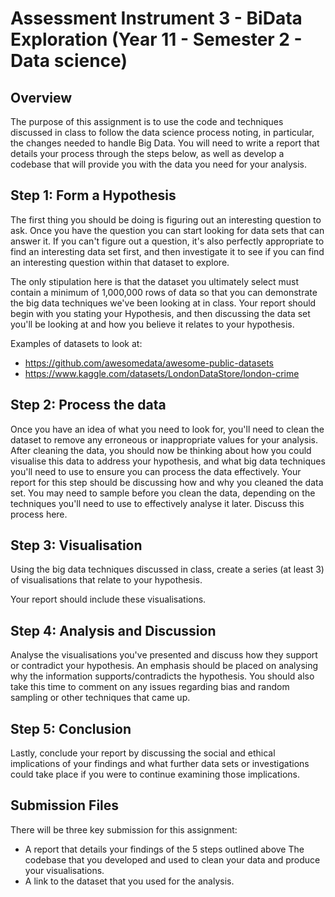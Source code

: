 # Assessment Instrument 3 - BiData Exploration (Year 11 - Semester 2 - Data science)

## Overview

The purpose of this assignment is to use the code and techniques discussed in class to follow the data science process noting, in particular, the changes needed to handle Big Data. You will need to write a report that details your process through the steps below, as well as develop a codebase that will provide you with the data you need for your analysis.

## Step 1: Form a Hypothesis

The first thing you should be doing is figuring out an interesting question to ask. Once you have the question you can start looking for data sets that can answer it. If you can't figure out a question, it's also perfectly appropriate to find an interesting data set first, and then investigate it to see if you can find an interesting question within that dataset to explore.

The only stipulation here is that the dataset you ultimately select must contain a minimum of 1,000,000 rows of data so that you can demonstrate the big data techniques we've been looking at in class.
Your report should begin with you stating your Hypothesis, and then discussing the data set you'll be looking at and how you believe it relates to your hypothesis.

Examples of datasets to look at:

* <https://github.com/awesomedata/awesome-public-datasets>
* <https://www.kaggle.com/datasets/LondonDataStore/london-crime>

## Step 2: Process the data

Once you have an idea of what you need to look for, you'll need to clean the dataset to remove any erroneous or inappropriate values for your analysis. After cleaning the data, you should now be thinking about how you could visualise this data to address your hypothesis, and what big data techniques you'll need to use to ensure you can process the data effectively.
Your report for this step should be discussing how and why you cleaned the data set. You may need to sample before you clean the data, depending on the techniques you'll need to use to effectively analyse it later. Discuss this process here.

## Step 3: Visualisation

Using the big data techniques discussed in class, create a series (at least 3) of visualisations that relate to your hypothesis.

Your report should include these visualisations.

## Step 4: Analysis and Discussion

Analyse the visualisations you've presented and discuss how they support or contradict your hypothesis. An emphasis should be placed on analysing why the information supports/contradicts the hypothesis. You should also take this time to comment on any issues regarding bias and random sampling or other techniques that came up.

## Step 5: Conclusion

Lastly, conclude your report by discussing the social and ethical implications of your findings and what further data sets or investigations could take place if you were to continue examining those implications.

## Submission Files

There will be three key submission for this assignment:

* A report that details your findings of the 5 steps outlined above
The codebase that you developed and used to clean your data and produce your visualisations.
* A link to the dataset that you used for the analysis.

